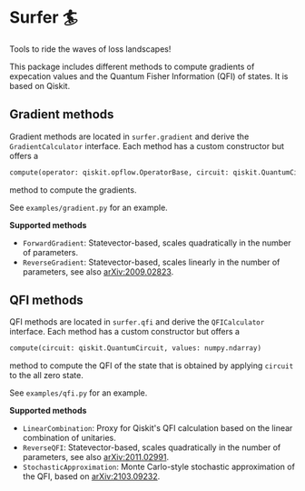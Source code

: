 # Surfer 🏄

Tools to ride the waves of loss landscapes!

This package includes different methods to compute gradients of expecation values and the Quantum Fisher Information (QFI) of states. It is based on Qiskit.

## Gradient methods

Gradient methods are located in `surfer.gradient` and derive the `GradientCalculator` interface. Each method has a custom constructor but offers a
```python
compute(operator: qiskit.opflow.OperatorBase, circuit: qiskit.QuantumCircuit, values: numpy.ndarray)
```
method to compute the gradients.

See ``examples/gradient.py`` for an example.

**Supported methods**
* `ForwardGradient`: Statevector-based, scales quadratically in the number of parameters.
* `ReverseGradient`: Statevector-based, scales linearly in the number of parameters, see also [arXiv:2009.02823](https://arxiv.org/abs/2009.02823).

## QFI methods

QFI methods are located in `surfer.qfi` and derive the `QFICalculator` interface. Each method has a custom constructor but offers a
```python
compute(circuit: qiskit.QuantumCircuit, values: numpy.ndarray)
```
method to compute the QFI of the state that is obtained by applying `circuit` to the all zero state.

See ``examples/qfi.py`` for an example.

**Supported methods**
* `LinearCombination`: Proxy for Qiskit's QFI calculation based on the linear combination of unitaries.
* `ReverseQFI`: Statevector-based, scales quadratically in the number of parameters, see also [arXiv:2011.02991](https://arxiv.org/abs/2011.02991).
* `StochasticApproximation`: Monte Carlo-style stochastic approximation of the QFI, based on [arXiv:2103.09232](https://arxiv.org/abs/2103.09232).
